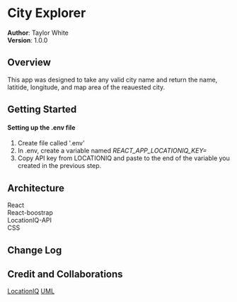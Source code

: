 # City Explorer

**Author**: Taylor White  
**Version**: 1.0.0

## Overview
This app was designed to take any valid city name and return the name, latitide, longitude, and map area of the reauested city.

## Getting Started

#### Setting up the .env file

1. Create file called '.env'
2. In .env, create a variable named *REACT_APP_LOCATIONIQ_KEY=*
3. Copy API key from LOCATIONIQ and paste to the end of the variable you created in the previous step.


## Architecture
React  
React-boostrap  
LocationIQ-API  
CSS  

## Change Log
<!-- Use this area to document the iterative changes made to your application as each feature is successfully implemented. Use time stamps. Here's an example:

01-01-2001 4:59pm - Application now has a fully-functional express server, with a GET route for the location resource. -->

## Credit and Collaborations
[LocationIQ](https://locationiq.com/docs)
[UML](https://drive.google.com/file/d/1dKorR6TiiY-5oosEViZm8Wr3AfR-sUMU/view?usp=sharing)
